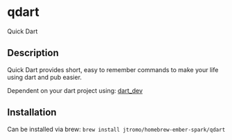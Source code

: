 # qdart

Quick Dart

## Description
Quick Dart provides short, easy to remember commands to make your life using dart and pub easier.

Dependent on your dart project using: [dart_dev](https://pub.dartlang.org/packages/dart_dev)

## Installation
Can be installed via brew:
```brew install jtromo/homebrew-ember-spark/qdart```

